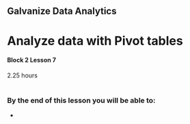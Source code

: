 ## Galvanize Data Analytics
# Analyze data with Pivot tables
#### Block 2 Lesson 7

2.25 hours
<br><br>
### By the end of this lesson you will be able to:

*
